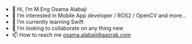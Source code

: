 - 👋 Hi, I’m M.Eng Osama Alabaji
- 👀 I’m interested in Mobile App developer / ROS2 / OpenCV and more...
- 🌱 I’m currently learning Swift 
- 💞️ I’m looking to collaborate on any thing new
- 📫 How to reach me osama.alabaji@aazrak.com

<!---
osamax2/osamax2 is a ✨ special ✨ repository because its `README.md` (this file) appears on your GitHub profile.
You can click the Preview link to take a look at your changes.
--->
